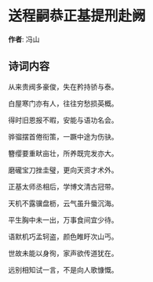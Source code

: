 # 送程嗣恭正基提刑赴阙

**作者**: 冯山

## 诗词内容

从来贵阀多豪俊，失在矜持骄与泰。

白屋寒门亦有人，往往穷愁损英概。

得时旧恩报不暇，安能与语功名会。

骅骝摆首倦衔策，一蹶中途为伤𫘝。

簪缨要重畎亩壮，所养既完发亦大。

磨礲宝刀挫圭璧，更向天资才术外。

正基太师丞相后，学博文清古冠带。

天机不露骥盘枥，云气虽升蜃沉海。

平生胸中未一出，万事食间宜少待。

语默机巧孟轲盗，颜色睢盱次山丐。

世故未能以身徇，家声欲传道犹在。

远别相知试一言，不是向人歌慷慨。

